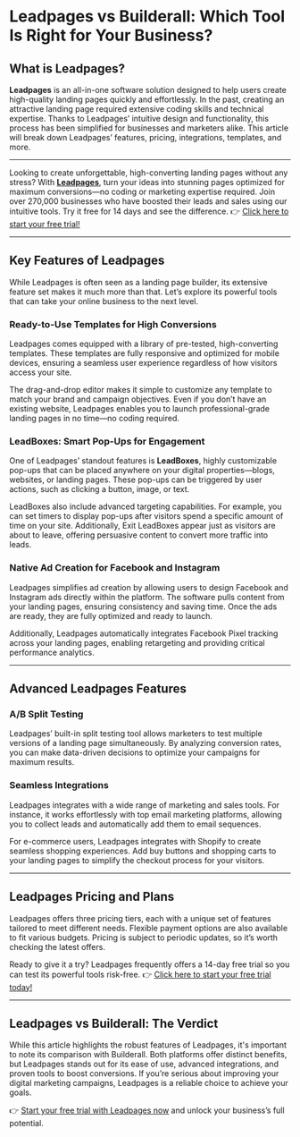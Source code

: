 # Leadpages vs Builderall: Which Tool Is Right for Your Business?

## What is Leadpages?

**Leadpages** is an all-in-one software solution designed to help users create high-quality landing pages quickly and effortlessly. In the past, creating an attractive landing page required extensive coding skills and technical expertise. Thanks to Leadpages’ intuitive design and functionality, this process has been simplified for businesses and marketers alike. This article will break down Leadpages’ features, pricing, integrations, templates, and more.

---

Looking to create unforgettable, high-converting landing pages without any stress? With **[Leadpages](https://bit.ly/LEadPages)**, turn your ideas into stunning pages optimized for maximum conversions—no coding or marketing expertise required. Join over 270,000 businesses who have boosted their leads and sales using our intuitive tools. Try it free for 14 days and see the difference. 👉 [Click here to start your free trial!](https://bit.ly/LEadPages)

---

## Key Features of Leadpages

While Leadpages is often seen as a landing page builder, its extensive feature set makes it much more than that. Let’s explore its powerful tools that can take your online business to the next level.

### Ready-to-Use Templates for High Conversions

Leadpages comes equipped with a library of pre-tested, high-converting templates. These templates are fully responsive and optimized for mobile devices, ensuring a seamless user experience regardless of how visitors access your site.

The drag-and-drop editor makes it simple to customize any template to match your brand and campaign objectives. Even if you don’t have an existing website, Leadpages enables you to launch professional-grade landing pages in no time—no coding required.

### LeadBoxes: Smart Pop-Ups for Engagement

One of Leadpages’ standout features is **LeadBoxes**, highly customizable pop-ups that can be placed anywhere on your digital properties—blogs, websites, or landing pages. These pop-ups can be triggered by user actions, such as clicking a button, image, or text.

LeadBoxes also include advanced targeting capabilities. For example, you can set timers to display pop-ups after visitors spend a specific amount of time on your site. Additionally, Exit LeadBoxes appear just as visitors are about to leave, offering persuasive content to convert more traffic into leads.

### Native Ad Creation for Facebook and Instagram

Leadpages simplifies ad creation by allowing users to design Facebook and Instagram ads directly within the platform. The software pulls content from your landing pages, ensuring consistency and saving time. Once the ads are ready, they are fully optimized and ready to launch.

Additionally, Leadpages automatically integrates Facebook Pixel tracking across your landing pages, enabling retargeting and providing critical performance analytics.

---

## Advanced Leadpages Features

### A/B Split Testing

Leadpages’ built-in split testing tool allows marketers to test multiple versions of a landing page simultaneously. By analyzing conversion rates, you can make data-driven decisions to optimize your campaigns for maximum results.

### Seamless Integrations

Leadpages integrates with a wide range of marketing and sales tools. For instance, it works effortlessly with top email marketing platforms, allowing you to collect leads and automatically add them to email sequences. 

For e-commerce users, Leadpages integrates with Shopify to create seamless shopping experiences. Add buy buttons and shopping carts to your landing pages to simplify the checkout process for your visitors.

---

## Leadpages Pricing and Plans

Leadpages offers three pricing tiers, each with a unique set of features tailored to meet different needs. Flexible payment options are also available to fit various budgets. Pricing is subject to periodic updates, so it’s worth checking the latest offers.

Ready to give it a try? Leadpages frequently offers a 14-day free trial so you can test its powerful tools risk-free. 👉 [Click here to start your free trial today!](https://bit.ly/LEadPages)

---

## Leadpages vs Builderall: The Verdict

While this article highlights the robust features of Leadpages, it's important to note its comparison with Builderall. Both platforms offer distinct benefits, but Leadpages stands out for its ease of use, advanced integrations, and proven tools to boost conversions. If you’re serious about improving your digital marketing campaigns, Leadpages is a reliable choice to achieve your goals.

👉 [Start your free trial with Leadpages now](https://bit.ly/LEadPages) and unlock your business’s full potential.

